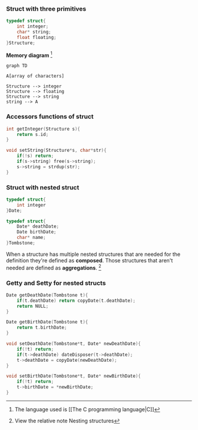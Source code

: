 ### Struct with three primitives
```c
typedef struct{
	int integer;
	char* string;
	float floating;
}Structure;
```

**Memory diagram** [^2]
```mermaid
graph TD

A[array of characters]

Structure --> integer
Structure --> floating
Structure --> string 
string --> A

```
### Accessors functions of struct
```C
int getInteger(Structure s){
	return s.id;
}

void setString(Structure*s, char*str){
	if(!s) return;
	if(s->string) free(s->string);
	s->string = strdup(str);
}
```

### Struct with nested struct
```C
typedef struct{
	int integer
}Date;

typedef struct{
	Date* deathDate;
	Date birthDate;
	char* name;
}Tombstone;
```

When a structure has multiple nested structures that are needed for the definition they're defined as **composed**. Those structures that aren't needed are defined as **aggregations**. [^1]
### Getty and Setty for nested structs
```C
Date getDeathDate(Tombstone t){
	if(t.deathDate) return copyDate(t.deathDate);
	return NULL;
}

Date getBirthDate(Tombstone t){
	return t.birthDate;
}

void setDeathDate(Tombstone*t, Date* newDeathDate){
	if(!t) return;
	if(t->deathDate) dateDisposer(t->deathDate);
	t->deathDate = copyDate(newDeathDate);
}

void setBirthDate(Tombstone*t, Date* newBirthDate){
	if(!t) return;
	t->birthDate = *newBirthDate;
}
```


[^1]: View the relative note Nesting structures
[^2]: The language used is [[The C programming language|C]] 